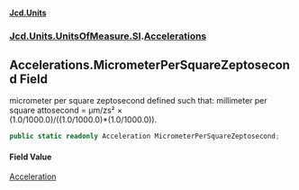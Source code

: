 #### [Jcd.Units](index.md 'index')
### [Jcd.Units.UnitsOfMeasure.SI](Jcd.Units.UnitsOfMeasure.SI.md 'Jcd.Units.UnitsOfMeasure.SI').[Accelerations](Accelerations.md 'Jcd.Units.UnitsOfMeasure.SI.Accelerations')

## Accelerations.MicrometerPerSquareZeptosecond Field

micrometer per square zeptosecond defined such that: millimeter per square attosecond = μm/zs² ×  
(1.0/1000.0)/((1.0/1000.0)*(1.0/1000.0)).

```csharp
public static readonly Acceleration MicrometerPerSquareZeptosecond;
```

#### Field Value
[Acceleration](Acceleration.md 'Jcd.Units.UnitTypes.Acceleration')